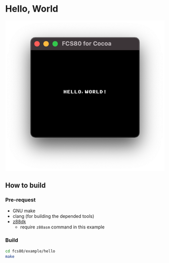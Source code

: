 # Hello, World

![preview](hello.png)

## How to build

### Pre-request

- GNU make
- clang (for building the depended tools)
- [z88dk](https://z88dk.org/site/)
  - require `z80asm` command in this example

### Build

```zsh
cd fcs80/example/hello
make
```
